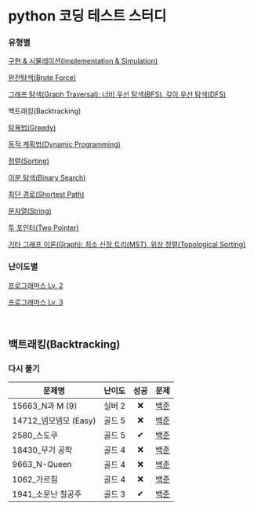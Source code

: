 # python 코딩 테스트 스터디
### 유형별
[구현 & 시뮬레이션(Implementation & Simulation)](/implementation_and_simulation/README.md)

[완전탐색(Brute Force)](/brute_force/README.md)

[그래프 탐색(Graph Traversal): 너비 우선 탐색(BFS), 깊이 우선 탐색(DFS)](/graph_traversal/README.md)

백트래킹(Backtracking)

[탐욕법(Greedy)](/greedy/README.md)

[동적 계획법(Dynamic Programming)](/dynamic_programming/README.md)

[정렬(Sorting)](/sorting/README.md)

[이분 탐색(Binary Search)](/binary_search/README.md)

[최단 경로(Shortest Path)](/shortest_path/README.md)

[문자열(String)](/string/README.md)

[투 포인터(Two Pointer)](/two_pointer/README.md)

[기타 그래프 이론(Graph): 최소 신장 트리(MST), 위상 정렬(Topological Sorting)](/graph/README.md)


### 난이도별
[프로그래머스 Lv. 2](/Programmers/Programmers_Lv2/README.md)

[프로그래머스 Lv. 3](/Programmers/Programmers_Lv3/README.md)

<br>

## 백트래킹(Backtracking)
### 다시 풀기
|문제명|난이도|성공|문제|
|-----|:----:|:----:|:----:|
|15663_N과 M (9)|실버 2|❌|[백준](https://www.acmicpc.net/problem/15663)|
|14712_넴모넴모 (Easy)|골드 5|❌|[백준](https://www.acmicpc.net/problem/14712)|
|2580_스도쿠|골드 5|✔|[백준](https://www.acmicpc.net/problem/2580)|
|18430_무기 공학|골드 4|❌|[백준](https://www.acmicpc.net/problem/18430)|
|9663_N-Queen|골드 4|❌|[백준](https://www.acmicpc.net/problem/9663)|
|1062_가르침|골드 4|❌|[백준](https://www.acmicpc.net/problem/1062)|
|1941_소문난 칠공주|골드 3|✔|[백준](https://www.acmicpc.net/problem/1941)|

